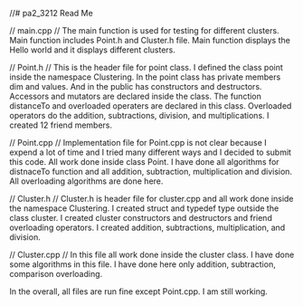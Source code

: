 //# pa2_3212
Read Me

// main.cpp //
The main function is used for testing for different clusters. Main function includes Point.h and Cluster.h file. Main function displays the Hello world and it displays different clusters.

// Point.h //
This is the header file for point class. I defined the class point inside the namespace Clustering. In the point class has private members dim and values. And in the public has constructors and destructors. Accessors and mutators are declared inside the class. The function distanceTo and overloaded operaters are declared in this class. Overloaded operators do the addition, subtractions, division, and  multiplications. I created 12 friend members. 

// Point.cpp //
Implementation file for Point.cpp is not clear because I expend a lot of time and I tried many different ways and I decided to submit this code. All work done inside class Point. I have done all algorithms for distnaceTo function and all addition, subtraction, multiplication and division. All overloading algorithms are done here. 

// Cluster.h //
Cluster.h is header file for cluster.cpp and all work done inside the namespace Clustering. I created struct and typedef type outside the class cluster. I created cluster constructors and destructors and friend overloading operators.  I created addition, subtractions, multiplication, and division. 

// Cluster.cpp //
In this file all work done inside the cluster class. I have done some algorithms in this file. I have done here only addition, subtraction, comparison overloading.

In the overall, all files are run fine except Point.cpp. I am still working.
